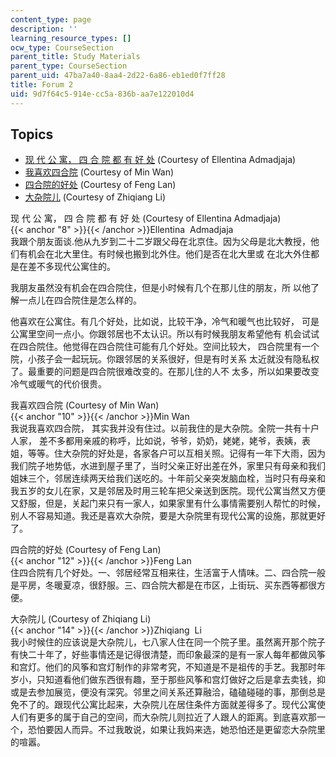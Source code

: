 ```yaml
---
content_type: page
description: ''
learning_resource_types: []
ocw_type: CourseSection
parent_title: Study Materials
parent_type: CourseSection
parent_uid: 47ba7a40-8aa4-2d22-6a86-eb1ed0f7ff28
title: Forum 2
uid: 9d7f64c5-914e-cc5a-836b-aa7e122010d4
---
```


Topics
------

*   [现 代 公 寓， 四 合 院 都 有 好 处](#8) (Courtesy of Ellentina Admadjaja)
*   [我喜欢四合院](#10) (Courtesy of Min Wan)
*   [四合院的好处](#12) (Courtesy of Feng Lan)
*   [大杂院儿](#14) (Courtesy of Zhiqiang Li)

现 代 公 寓， 四 合 院 都 有 好 处 (Courtesy of Ellentina Admadjaja)  
{{< anchor "8" >}}{{< /anchor >}}Ellentina  Admadjaja  
我跟个朋友面谈.他从九岁到二十二岁跟父母在北京住。因为父母是北大教授，他们有机会在北大里住。有时候也搬到北外住。他们是否在北大里或 在北大外住都是在差不多现代公寓住的。  
  
我朋友虽然没有机会在四合院住，但是小时候有几个在那儿住的朋友，所 以他了解一点儿在四合院住是怎么样的。  
  
他喜欢在公寓住。有几个好处，比如说，比较干净，冷气和暖气也比较好， 可是公寓里空间一点小。你跟邻居也不太认识。所以有时候我朋友希望他有 机会试试在四合院住。他觉得在四合院住可能有几个好处。空间比较大， 四合院里有一个院，小孩子会一起玩玩。你跟邻居的关系很好，但是有时关系 太近就没有隐私权了。最重要的问题是四合院很难改变的。在那儿住的人不 太多，所以如果要改变冷气或暖气的代价很贵。

我喜欢四合院 (Courtesy of Min Wan)  
{{< anchor "10" >}}{{< /anchor >}}Min Wan   
我说我喜欢四合院， 其实我并没有住过。以前我住的是大杂院。全院一共有十户人家， 差不多都用亲戚的称呼，比如说，爷爷，奶奶，姥姥，姥爷，表姨，表姐，等等。住大杂院的好处是，各家各户可以互相关照。记得有一年下大雨，因为我们院子地势低，水进到屋子里了，当时父亲正好出差在外，家里只有母亲和我们姐妹三个，邻居连续两天给我们送吃的。十年前父亲突发脑血栓，当时只有母亲和我五岁的女儿在家，又是邻居及时用三轮车把父亲送到医院。现代公寓当然又方便又舒服，但是，关起门来只有一家人，如果家里有什么事情需要别人帮忙的时候，别人不容易知道。我还是喜欢大杂院，要是大杂院里有现代公寓的设施，那就更好了。

四合院的好处 (Courtesy of Feng Lan)  
{{< anchor "12" >}}{{< /anchor >}}Feng Lan   
住四合院有几个好处。一、邻居经常互相来往，生活富于人情味。二、四合院一般是平房，冬暖夏凉，很舒服。三、四合院大都是在市区，上街玩、买东西等都很方便。

大杂院儿 (Courtesy of Zhiqiang Li)  
{{< anchor "14" >}}{{< /anchor >}}Zhiqiang  Li   
我小时候住的应该说是大杂院儿，七八家人住在同一个院子里。虽然离开那个院子有快二十年了，好些事情还是记得很清楚，而印象最深的是有一家人每年都做风筝和宫灯。他们的风筝和宫灯制作的非常考究，不知道是不是祖传的手艺。我那时年岁小，只知道看他们做东西很有趣，至于那些风筝和宫灯做好之后是拿去卖钱，抑或是去参加展览，便没有深究。邻里之间关系还算融洽，磕磕碰碰的事，那倒总是免不了的。跟现代公寓比起来，大杂院儿在居住条件方面就差得多了。现代公寓使人们有更多的属于自己的空间，而大杂院儿则拉近了人跟人的距离。到底喜欢那一个，恐怕要因人而异。不过我敢说，如果让我妈来选，她恐怕还是更留恋大杂院里的喧嚣。